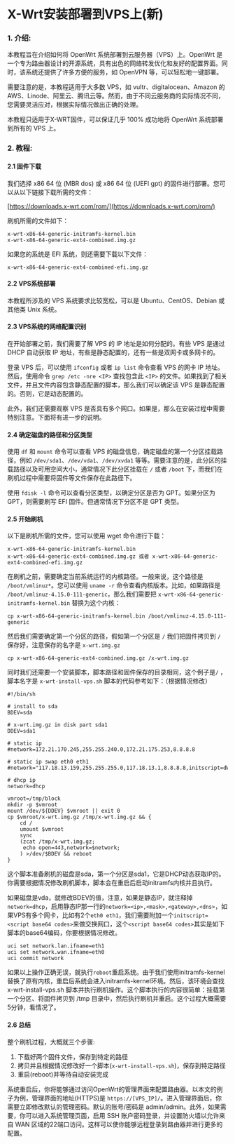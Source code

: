 # X-Wrt安装部署到VPS上(新)

### 1. 介绍:

本教程旨在介绍如何将 OpenWrt 系统部署到云服务器（VPS）上。OpenWrt 是一个专为路由器设计的开源系统，具有出色的网络转发优化和友好的配置界面。同时，该系统还提供了许多方便的服务，如 OpenVPN 等，可以轻松地一键部署。

需要注意的是，本教程适用于大多数 VPS，如 vultr、digitalocean、Amazon 的 AWS、Linode、阿里云、腾讯云等。然而，由于不同云服务商的实际情况不同，您需要灵活应对，根据实际情况做出正确的处理。

本教程只适用于X-WRT固件，可以保证几乎 100% 成功地将 OpenWrt 系统部署到所有的 VPS 上。

### 2. 教程:

#### 2.1 固件下载
我们选择 x86 64 位 (MBR dos) 或 x86 64 位 (UEFI gpt) 的固件进行部署。您可以从以下链接下载所需的文件：

[https://downloads.x-wrt.com/rom/](https://downloads.x-wrt.com/rom/)

刷机所需的文件如下：
```
x-wrt-x86-64-generic-initramfs-kernel.bin
x-wrt-x86-64-generic-ext4-combined.img.gz
```

如果您的系统是 EFI 系统，则还需要下载以下文件：
```
x-wrt-x86-64-generic-ext4-combined-efi.img.gz
```

#### 2.2 VPS系统部署
本教程所涉及的 VPS 系统要求比较宽松，可以是 Ubuntu、CentOS、Debian 或其他类 Unix 系统。

#### 2.3 VPS系统的网络配置识别
在开始部署之前，我们需要了解 VPS 的 IP 地址是如何分配的。有些 VPS 是通过 DHCP 自动获取 IP 地址，有些是静态配置的，还有一些是双网卡或多网卡的。

登录 VPS 后，可以使用 `ifconfig` 或者 `ip list` 命令查看 VPS 的网卡 IP 地址。然后，使用命令 `grep /etc -nre <IP>` 查找包含此 `<IP>` 的文件。如果找到了相关文件，并且文件内容包含静态配置的脚本，那么我们可以确定该 VPS 是静态配置的。否则，它是动态配置的。

此外，我们还需要观察 VPS 是否具有多个网口。如果是，那么在安装过程中需要特别注意。下面将有进一步的说明。

#### 2.4 确定磁盘的路径和分区类型
使用 `df` 和 `mount` 命令可以查看 VPS 的磁盘信息，确定磁盘的第一个分区挂载路径，例如 `/dev/sda1`、`/dev/vda1`、`/dev/xvda1` 等等。需要注意的是，此分区的挂载路径以及可用空间大小，通常情况下此分区挂载在 `/` 或者 `/boot` 下，而我们在刷机过程中需要将固件等文件保存在此路径下。

使用 `fdisk -l` 命令可以查看分区类型，以确定分区是否为 GPT。如果分区为 GPT，则需要刷写 EFI 固件。但通常情况下分区不是 GPT 类型。

#### 2.5 开始刷机
以下是刷机所需的文件，您可以使用 wget 命令进行下载：
```
x-wrt-x86-64-generic-initramfs-kernel.bin
x-wrt-x86-64-generic-ext4-combined.img.gz 或者 x-wrt-x86-64-generic-ext4-combined-efi.img.gz
```

在刷机之前，需要确定当前系统运行的内核路径。一般来说，这个路径是 `/boot/vmlinuz*`。您可以使用 `uname -r` 命令查看内核版本。比如，如果路径是 `/boot/vmlinuz-4.15.0-111-generic`，那么我们需要把 `x-wrt-x86-64-generic-initramfs-kernel.bin` 替换为这个内核：
```
cp x-wrt-x86-64-generic-initramfs-kernel.bin /boot/vmlinuz-4.15.0-111-generic
```

然后我们需要确定第一个分区的路径，假如第一个分区是 `/` 我们把固件拷贝到 `/` 保存好，注意保存的名字是 `x-wrt.img.gz`
```
cp x-wrt-x86-64-generic-ext4-combined.img.gz /x-wrt.img.gz
```

同时我们还需要一个安装脚本，脚本路径和固件保存的目录相同，这个例子是`/` ，脚本名字是 `x-wrt-install-vps.sh` 脚本的代码参考如下：（根据情况修改）
```
#!/bin/sh

# install to sda
BDEV=sda

# x-wrt.img.gz in disk part sda1
DDEV=sda1

# static ip
#network=172.21.170.245,255.255.240.0,172.21.175.253,8.8.8.8

# static ip swap eth0 eth1
#network="117.18.13.159,255.255.255.0,117.18.13.1,8.8.8.8,initscript=dWNpIHNldCBuZXR3b3JrLmxhbi5pZm5hbWU9ZXRoMQp1Y2kgc2V0IG5ldHdvcmsud2FuLmlmbmFtZT1ldGgwCnVjaSBjb21taXQgbmV0d29yawo="

# dhcp ip
network=dhcp

vmroot=/tmp/block
mkdir -p $vmroot
mount /dev/${DDEV} $vmroot || exit 0
cp $vmroot/x-wrt.img.gz /tmp/x-wrt.img.gz && {
	cd /
	umount $vmroot
	sync
	(zcat /tmp/x-wrt.img.gz;
	 echo open=443,network=$network;
	) >/dev/$BDEV && reboot
}
```

这个脚本准备刷机的磁盘是sda，第一个分区是sda1，它是DHCP动态获取IP的。你需要根据情况修改刷机脚本，脚本会在重启后启动initramfs内核并且执行。

如果磁盘是vda，就修改BDEV的值，注意，如果是静态IP，就注释掉`network=dhcp`，启用静态IP那一行的`network=<ip>,<mask>,<gateway>,<dns>`，如果VPS有多个网卡，比如有2个`eth0 eth1`，我们需要附加一个`initscript=<script base64 codes>`来做交换网口，这个`<script base64 codes>`其实是如下脚本的base64编码，你要根据情况修改。
```
uci set network.lan.ifname=eth1
uci set network.wan.ifname=eth0
uci commit network
```

如果以上操作正确无误，就执行`reboot`重启系统。由于我们使用initramfs-kernel替换了原有内核，重启后系统会进入initramfs-kernel环境。然后，该环境会查找 x-wrt-install-vps.sh 脚本并执行刷机操作。这个脚本执行的内容很简单：挂载第一个分区、将固件拷贝到 /tmp 目录中，然后执行刷机并重启。这个过程大概需要5分钟，看情况了。

#### 2.6 总结

整个刷机过程，大概就三个步骤:
1. 下载好两个固件文件，保存到特定的路径
2. 拷贝并且根据情况修改好一个脚本(`x-wrt-install-vps.sh`)，保存到特定路径
3. 重启(reboot)并等待自动安装完成

系统重启后，你将能够通过访问OpenWrt的管理界面来配置路由器。以本文的例子为例，管理界面的地址(HTTPS)是 `https://[VPS_IP]/`。进入管理界面后，你需要立即修改默认的管理密码。默认的账号/密码是 admin/admin。此外，如果需要，你可以进入系统管理页面，启用 SSH 账户密码登录，并设置防火墙以允许来自 WAN 区域的22端口访问。这样可以使你能够远程登录到路由器并进行更多的配置。
